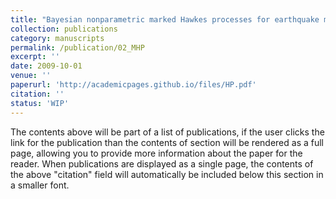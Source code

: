 ```yaml
---
title: "Bayesian nonparametric marked Hawkes processes for earthquake modeling"
collection: publications
category: manuscripts
permalink: /publication/02_MHP
excerpt: ''
date: 2009-10-01
venue: ''
paperurl: 'http://academicpages.github.io/files/HP.pdf'
citation: ''
status: 'WIP'
---
```


The contents above will be part of a list of publications, if the user clicks the link for the publication than the contents of section will be rendered as a full page, allowing you to provide more information about the paper for the reader. When publications are displayed as a single page, the contents of the above "citation" field will automatically be included below this section in a smaller font.

